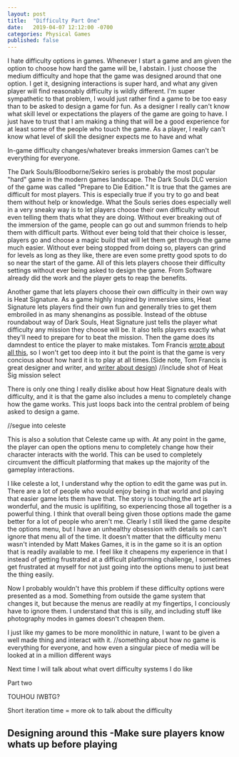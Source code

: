 ```yaml
---
layout: post
title:  "Difficulty Part One"
date:   2019-04-07 12:12:00 -0700
categories: Physical Games
published: false
---
```


I hate difficulty options in games. Whenever I start a game and am given the option to choose how hard the game will be, I abstain. I just choose the medium difficulty and hope that the game was designed around that one option. I get it, designing interactions is super hard, and what any given player will find reasonably difficulty is wildly different. I'm super sympathetic to that problem, I would just rather find a game to be too easy than to be asked to design a game for fun. As a designer I really can't know what skill level or expectations the players of the game are going to have. I just have to trust that I am making a thing that will be a good experience for at least some of the people who touch the game. As a player, I really can't know what level of skill the designer expects me to have and what 

In-game difficulty changes/whatever breaks immersion
Games can't be everything for everyone.


The Dark Souls/Bloodborne/Sekiro series is probably the most popular "hard" game in the modern games landscape. The Dark Souls DLC version of the game was called "Prepare to Die Edition." It is true that the games are difficult for most players. This is especially true if you try to go and beat them without help or knowledge. What the Souls series does especially well in a very sneaky way is to let players choose their own difficulty without even telling them thats what they are doing.  Without ever breaking out of the immersion of the game, people can go out and summon friends to help them with difficult parts. Without ever being told that their choice is lesser, players go and choose a magic build that will let them get through the game much easier. Without ever being stopped from doing so, players can grind for levels as long as they like, there are even some pretty good spots to do so near the start of the game. All of this lets players choose their difficulty settings without ever being asked to design the game. From Software already did the work and the player gets to reap the benefits.

Another game that lets players choose their own difficulty in their own way is Heat Signature. As a game highly inspired by immersive sims, Heat Signature lets players find their own fun and generally tries to get them embroiled in as many shenangins as possible. Instead of the obtuse roundabout way of Dark Souls, Heat Signature just tells the player what difficulty any mission they choose will be. It also tells players exactly what they'll need to prepare for to beat the mission. Then the game does its damndest to entice the player to make mistakes. Tom Francis [wrote about all this][heat-sig], so I won't get too deep into it but the point is that the game is very concious about how hard it is to play at all times.(Side note, Tom Francis is great designer and writer, and [writer about design][Tom-Francis]) 
//include shot of Heat Sig mission select


There is only one thing I really dislike about how Heat Signature deals with difficulty, and it is that the game also includes a menu to completely change how the game works. This just loops back into the central problem of being asked to design a game. 

//segue into celeste


This is also a solution that Celeste came up with. At any point in the game, the player can open the options menu to completely change how their character interacts with the world. This can be used to completely circumvent the difficult platforming that makes up the majority of the gameplay interactions.

I like celeste a lot, I understand why the option to edit the game was put in. There are a lot of people who would enjoy being in that world and playing that easier game lets them have that. The story is touching,the art is wonderful, and the music is uplifiting, so experiencing those all together is a powerful thing. I think that overall being given those options made the game better for a lot of people who aren't me. Clearly I still liked the game despite the options menu, but I have an unhealthy obsession with details so I can't ignore that menu all of the time. It doesn't matter that the difficulty menu wasn't intended by Matt Makes Games, it is in the game so it is an option that is readily available to me. I feel like it cheapens my experience in that I instead of getting frustrated at a difficult platforming challenge, I sometimes get frustrated at myself for not just going into the options menu to just beat the thing easily. 


Now I probably wouldn't have this problem if these difficulty options were presented as a mod. Something from outside the game system that changes it, but because the menus are readily at my fingertips, I conciously have to ignore them.
I understand that this is silly, and including stuff like photography modes in games doesn't cheapen them. 

I just like my games to be more monolithic in nature, I want to be given a well made thing and interact with it. 
//something about how no game is everything for everyone, and how even a singular piece of media will be looked at in a million different ways



Next time I will talk about what overt difficulty systems I do like

Part two



TOUHOU
IWBTG?

Short iteration time = more ok to talk about the difficulty


Designing around this
-Make sure players know whats up before playing
-


[heat-sig]:https://www.pentadact.com/2017-11-22-heat-signatures-fair-points-update-reacting-to-good-reviews/
[Tom-Francis]: https://www.pentadact.com/